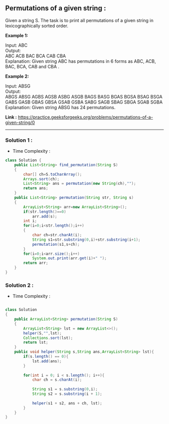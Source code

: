 <h2> Permutations of a given string : </h2>
Given a string S. The task is to print all permutations of a given string in lexicographically sorted order.
 
**Example 1:**

Input: ABC <br/>
Output: <br/> 
ABC ACB BAC BCA CAB CBA <br/>
Explanation: Given string ABC has permutations in 6 forms as ABC, ACB, BAC, BCA, CAB and CBA .

**Example 2:**

Input: ABSG <br/>
Output: <br/>
ABGS ABSG AGBS AGSB ASBG ASGB BAGS BASG BGAS BGSA BSAG BSGA GABS GASB GBAS GBSA GSAB GSBA SABG SAGB SBAG SBGA SGAB SGBA <br/>
Explanation: Given string ABSG has 24 permutations.


**Link :** https://practice.geeksforgeeks.org/problems/permutations-of-a-given-string/0

----------------------------------------------------------------------------------------------------------------------------------------

<h3> Solution 1 : </h3>

- Time Complexity :

```java
class Solution {
    public List<String> find_permutation(String S) 
    {
        char[] ch=S.toCharArray();
        Arrays.sort(ch);
        List<String> ans = permutation(new String(ch),"");
        return ans;
    }
    public List<String> permutation(String str, String s)
    {
        ArrayList<String> arr=new ArrayList<String>();
        if(str.length()==0)
            arr.add(s);
        int i;
        for(i=0;i<str.length();i++)
        {
            char ch=str.charAt(i);
            String s1=str.substring(0,i)+str.substring(i+1);
            permutation(s1,s+ch);
        }
        for(i=0;i<arr.size();i++)
            System.out.print(arr.get(i)+" ");
        return arr;
    }
}

```

<h3> Solution 2 : </h3>

- Time Complexity :


```java

class Solution
{
    public ArrayList<String> permutation(String S)
    {
        ArrayList<String> lst = new ArrayList<>();
        helper(S,"",lst);
        Collections.sort(lst);
        return lst;
    }
	public void helper(String s,String ans,ArrayList<String> lst){
        if(s.length() == 0){
            lst.add(ans);
        }
        
        for(int i = 0; i < s.length(); i++){
            char ch = s.charAt(i);
            
            String s1 = s.substring(0,i);
            String s2 = s.substring(i + 1);
            
            helper(s1 + s2, ans + ch, lst);
        }
    }
}

```
